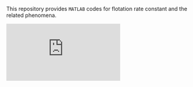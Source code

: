 This repository provides `MATLAB` codes for flotation rate constant and the related phenomena.  

![an equation](https://latex.codecogs.com/gif.latex?a%20%3D%20%5Cfrac%7Be%7D%7B%5Clambda%7D)